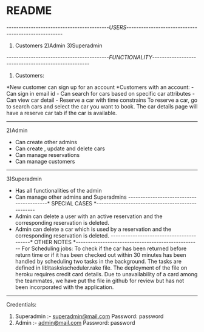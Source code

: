 # README

------------------------------------------*USERS*----------------------------------------------------
1) Customers 
2)Admin 
3)Superadmin 

------------------------------------------*FUNCTIONALITY*----------------------------------------------------
1) Customers:

*New customer can sign up for an account
*Customers with an account:
	- Can sign in email id
	- Can search for cars based on specific car attributes
	- Can view car detail
	- Reserve a car with time constrains
To reserve a car, go to search cars and select the car you want to book. The car details page will have a reserve car tab if the car is available.

---------------------------------------------------------------------------------------------------------
2)Admin
* Can create other admins
* Can create , update and delete cars
* Can manage reservations
* Can manage customers

----------------------------------------------------------------------------------------------------------
3)Superadmin
* Has all functionalities of the admin
* Can manage other admins and Superadmins
-----------------------------------------* SPECIAL CASES *-------------------------------------------------
* Admin can delete a user with an active reservation and the corresponding reservation is deleted.
* Admin can delete a car which is used by a reservation and the corresponding reservation is deleted.
-----------------------------------------* OTHER NOTES *---------------------------------------------------
For Scheduling jobs: To check if the car has been returned before return time or if it has been checked out within 30 minutes has been handled by scheduling two tasks in the background. The tasks are defined in lib\tasks\scheduler.rake file. The deployment of the file on heroku requires credit card details. Due to unavailability of a card among the teammates, we have put the file in github for review but has not been incorporated with the application.
___________________________________________________________________________________________________________
Credentials:
1. Superadmin :- superadmin@mail.com Password: password
2. Admin :- admin@mail.com Password: password

